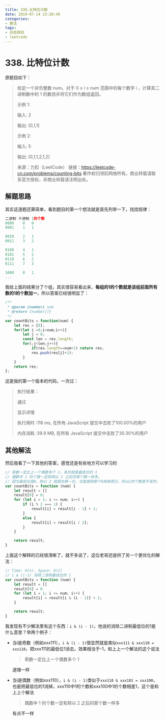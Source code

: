 ```yaml
---
title: 338.比特位计数
date: 2019-07-14 23:20:49
categories:
- 算法
tags:
- 动态规划
- leetcode
---
```


# 338. 比特位计数

原题目如下：

> 给定一个非负整数 num。对于 0 ≤ i ≤ num 范围中的每个数字 i ，计算其二进制数中的 1 的数目并将它们作为数组返回。
>
> 示例 1:
>
> 输入: 2
>
> 输出: [0,1,1]
>
> 示例 2:
>
> 输入: 5
>
> 输出: [0,1,1,2,1,2]
>
> 来源：力扣（LeetCode）
> 链接：https://leetcode-cn.com/problems/counting-bits
> 著作权归领扣网络所有。商业转载请联系官方授权，非商业转载请注明出处。



## 解题思路

其实这道题还算简单，看到题目的第一个想法就是首先列举一下，找找规律：

```js
二进制	十进制 1的个数
0000	0	0
0001	1	1

0010	2	1
0011	3	2

0100	4	1
0101	5	2
0110	6	2
0111	7	3

1000	8	1
...
```

我给上面的结果分了个组，其实很容易看出来，**每组的1的个数就是该组前面所有数的1的个数加一**，所以答案已经很明显了：

```js
/**
 * @param {number} num
 * @return {number[]}
 */
var countBits = function(num) {
    let res = [0];
    for(let i =0;i<num;i++){
        let j = 0;
        const len = res.length;
        for(;j<len;j++){
            if(res.length==num+1) return res;
            res.push(res[j]+1);
        }
    }
    return res;
};
```

这是我的第一个版本的代码，一次过：

> 执行结果：
>
> 通过
>
> 显示详情
>
> 执行用时 :116 ms, 在所有 JavaScript 提交中击败了100.00%的用户
>
> 内存消耗 :39.9 MB, 在所有 JavaScript 提交中击败了30.30%的用户

## 其他解法

然后我看了一下其他的答案，感觉还是有些地方可以学习的

```js
// 奇数一定比上一个偶数多个 1，多的就是最低位的 1 
// 偶数中 1 的个数一定和除以 2 之后的那个数一样多。
// 因为最低位是0，除以 2 就是右移一位，也就是把那个0抹掉而已，所以1的个数是不变的。
var countBits = function (num) {
    let result = []
    result[0] = 0;
    for (let i = 1; i <= num; i++) {
        if (i % 2 === 1) {
            result[i] = result[i - 1] + 1;
        }
        else {
            result[i] = result[i / 2];
        }
    }

    return result;
}
```

上面这个解释的已经很清晰了，就不多说了，这位老哥还提供了另一个更优化的解法：

```js
// Time: O(n), Space: O(1)
// i & (i-1) 消除二进制最低位的 1 
var countBits = function (num) {
    let result = []
    result[0] = 0
    for (let i = 1; i <= num; i++) {
        result[i] = result[i & (i - 1)] + 1;
    }

    return result;
}
```

我发现有不少解法里有这个东西：`i & (i - 1)`，他说的消除二进制最低位的1是什么意思？举两个例子：

- 当i是奇数（例如xxx111），`i & (i - 1)`很显然就是类似`xxx111 & xxx110 = xxx110`，把xxx111的最低位1消去，效果相当于-1，和上上一个解法的这个说法

  > 奇数一定比上一个偶数多个 1

  道理一样

- 当i是偶数（例如xxx110），`i & (i - 1)`类似于`xxx110 & xxx101 = xxx100`，也是把最低位的1消掉，xxx110中1的个数和xxx100中1的个数相差1，这个是和上上个解法

  > 偶数中 1 的个数一定和除以 2 之后的那个数一样多

  有点不一样